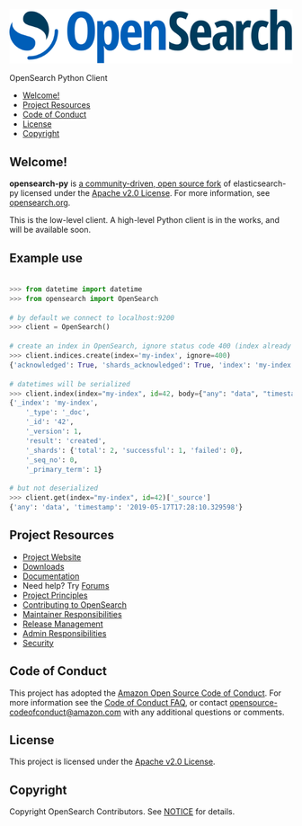![OpenSearch logo](OpenSearch.svg)

OpenSearch Python Client

- [Welcome!](#welcome)
- [Project Resources](#project-resources)
- [Code of Conduct](#code-of-conduct)
- [License](#license)
- [Copyright](#copyright)

## Welcome!

**opensearch-py** is [a community-driven, open source fork](https://aws.amazon.com/blogs/opensource/introducing-opensearch/) of elasticsearch-py licensed under the [Apache v2.0 License](LICENSE.txt). For more information, see [opensearch.org](https://opensearch.org/).

This is the low-level client. A high-level Python client is in the works, and will be available soon.

## Example use

```python

>>> from datetime import datetime
>>> from opensearch import OpenSearch

# by default we connect to localhost:9200
>>> client = OpenSearch()

# create an index in OpenSearch, ignore status code 400 (index already exists)
>>> client.indices.create(index='my-index', ignore=400)
{'acknowledged': True, 'shards_acknowledged': True, 'index': 'my-index'}

# datetimes will be serialized
>>> client.index(index="my-index", id=42, body={"any": "data", "timestamp": datetime.now()})
{'_index': 'my-index',
    '_type': '_doc',
    '_id': '42',
    '_version': 1,
    'result': 'created',
    '_shards': {'total': 2, 'successful': 1, 'failed': 0},
    '_seq_no': 0,
    '_primary_term': 1}

# but not deserialized
>>> client.get(index="my-index", id=42)['_source']
{'any': 'data', 'timestamp': '2019-05-17T17:28:10.329598'}

```


## Project Resources

* [Project Website](https://opensearch.org/)
* [Downloads](https://opensearch.org/downloads.html)
* [Documentation](https://opensearch.org/docs/)
* Need help? Try [Forums](https://discuss.opendistrocommunity.dev/)
* [Project Principles](https://opensearch.org/#principles)
* [Contributing to OpenSearch](CONTRIBUTING.md)
* [Maintainer Responsibilities](MAINTAINERS.md)
* [Release Management](RELEASING.md)
* [Admin Responsibilities](ADMINS.md)
* [Security](SECURITY.md)

## Code of Conduct

This project has adopted the [Amazon Open Source Code of Conduct](CODE_OF_CONDUCT.md). For more information see the [Code of Conduct FAQ](https://aws.github.io/code-of-conduct-faq), or contact [opensource-codeofconduct@amazon.com](mailto:opensource-codeofconduct@amazon.com) with any additional questions or comments.

## License

This project is licensed under the [Apache v2.0 License](LICENSE.txt).

## Copyright

Copyright OpenSearch Contributors. See [NOTICE](NOTICE.txt) for details.

